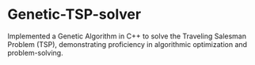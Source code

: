 # Genetic-TSP-solver
Implemented a Genetic Algorithm in C++ to solve the Traveling Salesman Problem (TSP), demonstrating proficiency in algorithmic optimization and problem-solving.
